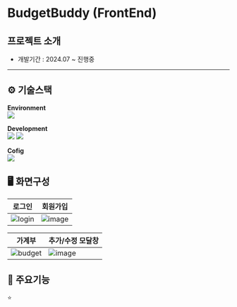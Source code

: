 # BudgetBuddy (FrontEnd)

프로젝트 소개
-------------
- 개발기간 : 2024.07 ~ 진행중  

* * *   
⚙️ 기술스택
-------------
**Environment**  
<img src="https://img.shields.io/badge/Visual_Studio_Code-0078D4?style=for-the-badge&logo=visual%20studio%20code&logoColor=white"/> 
  
**Development**  
<img src="https://img.shields.io/badge/JavaScript-F7DF1E?style=for-the-badge&logo=JavaScript&logoColor=white"/> <img src="https://img.shields.io/badge/React-20232A?style=for-the-badge&logo=react&logoColor=61DAFB"/> 
  
**Cofig**  
<img src="https://img.shields.io/badge/npm-CB3837?style=for-the-badge&logo=npm&logoColor=white"/> 
  
  
🖥️ 화면구성
-------------
|로그인|회원가입|
|---|---|
|![login](https://github.com/user-attachments/assets/9b235353-d5e7-4904-8222-8fd3ee1628e6)|![image](https://github.com/user-attachments/assets/339ec25b-4ce5-452e-abd2-2e2318a2325b)|

|가계부|추가/수정 모달창|
|---|---|
|![budget](https://github.com/user-attachments/assets/f55740a0-e157-44e5-bd28-831068faa770)|![image](https://github.com/user-attachments/assets/ff1eb14f-ccb0-4888-b38d-41df1b65a5d9)|

  
📌 주요기능
-------------
⭐ 
